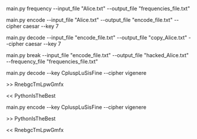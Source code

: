 main.py frequency --input_file "Alice.txt" --output_file "frequencies_file.txt"

main.py encode --input_file "Alice.txt" --output_file "encode_file.txt" --cipher caesar --key 7

main.py decode --input_file "encode_file.txt" --output_file "copy_Alice.txt" --cipher caesar --key 7

main.py break --input_file "encode_file.txt" --output_file "hacked_Alice.txt" --frequency_file "frequencies_file.txt"


main.py decode --key CpluspLuSisFine --cipher vigenere

\>> RnebgcTmLpwGmfx

<< PythonIsTheBest


main.py encode --key CpluspLuSisFine --cipher vigenere

\>> PythonIsTheBest

<< RnebgcTmLpwGmfx
